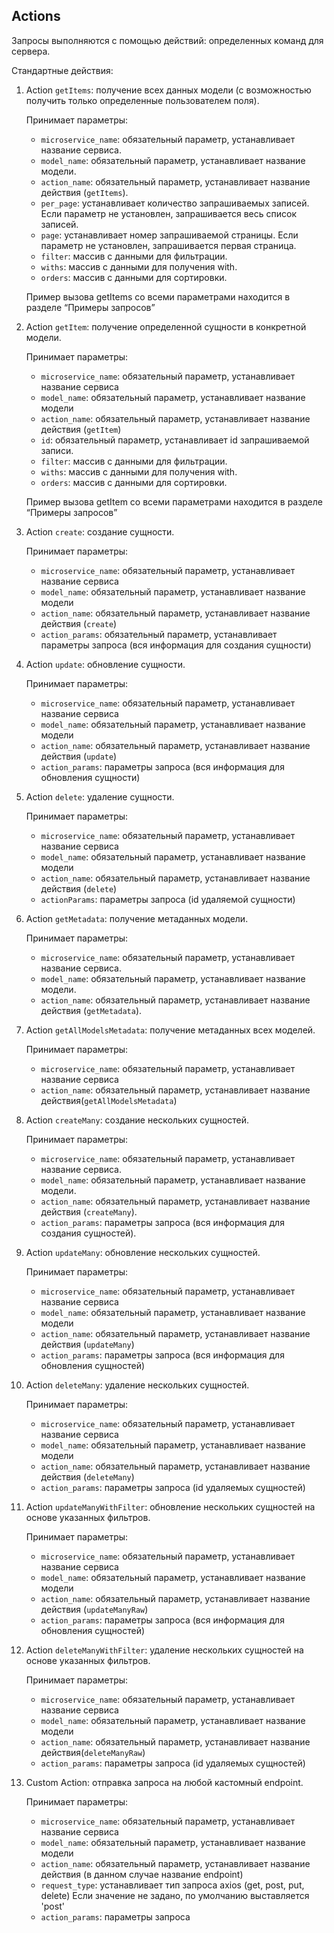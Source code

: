 ## Actions

Запросы выполняются с помощью действий: определенных команд для сервера.

Стандартные действия:

1. Action `getItems`: получение всех данных модели (с возможностью
   получить только определенные пользователем поля).

   Принимает параметры:
   - `microservice_name`: обязательный параметр, устанавливает название
     сервиса.
   - `model_name`: обязательный параметр, устанавливает название модели.
   - `action_name`: обязательный параметр, устанавливает название
     действия (`getItems`).
   - `per_page`: устанавливает количество запрашиваемых записей. Если
     параметр не установлен, запрашивается весь список записей.
   - `page`: устанавливает номер запрашиваемой страницы. Если параметр
     не установлен, запрашивается первая страница.
   - `filter`: массив с данными для фильтрации.
   - `withs`: массив с данными для получения with.
   - `orders`: массив с данными для сортировки.

   Пример вызова getItems со всеми параметрами находится в разделе
   “Примеры запросов”

2. Action `getItem`: получение определенной сущности в конкретной модели.

   Принимает параметры:
   - `microservice_name`: обязательный параметр, устанавливает название
     сервиса
   - `model_name`: обязательный параметр, устанавливает название модели
   - `action_name`: обязательный параметр, устанавливает название
     действия (`getItem`)
   - `id`: обязательный параметр, устанавливает id запрашиваемой записи.
   - `filter`: массив с данными для фильтрации.
   - `withs`: массив с данными для получения with.
   - `orders`: массив с данными для сортировки.

   Пример вызова getItem со всеми параметрами находится в разделе
   “Примеры запросов”

3. Action `create`: создание сущности.

   Принимает параметры:
   - `microservice_name`: обязательный параметр, устанавливает название
     сервиса
   - `model_name`: обязательный параметр, устанавливает название модели
   - `action_name`: обязательный параметр, устанавливает название
     действия (`create`)
   - `action_params`: обязательный параметр, устанавливает параметры
     запроса (вся информация для создания сущности)

4. Action `update`: обновление сущности.

   Принимает параметры:
   - `microservice_name`: обязательный параметр, устанавливает название
     сервиса
   - `model_name`: обязательный параметр, устанавливает название модели
   - `action_name`: обязательный параметр, устанавливает название
     действия (`update`)
   - `action_params`: параметры запроса (вся информация для обновления
     сущности)

5. Action `delete`: удаление сущности.

   Принимает параметры:
   - `microservice_name`: обязательный параметр, устанавливает название
     сервиса
   - `model_name`: обязательный параметр, устанавливает название модели
   - `action_name`: обязательный параметр, устанавливает название
     действия (`delete`)
   - `actionParams`: параметры запроса (id удаляемой сущности)

6. Action `getMetadata`: получение метаданных модели.

   Принимает параметры:
   - `microservice_name`: обязательный параметр, устанавливает название
     сервиса.
   - `model_name`: обязательный параметр, устанавливает название модели.
   - `action_name`: обязательный параметр, устанавливает название
     действия (`getMetadata`).

7. Action `getAllModelsMetadata`: получение метаданных всех моделей.

   Принимает параметры:
   - `microservice_name`: обязательный параметр, устанавливает название
     сервиса
   - `action_name`: обязательный параметр, устанавливает название
     действия(`getAllModelsMetadata`)

8. Action `createMany`: создание нескольких сущностей.

   Принимает параметры:
   - `microservice_name`: обязательный параметр, устанавливает название
     сервиса.
   - `model_name`: обязательный параметр, устанавливает название модели.
   - `action_name`: обязательный параметр, устанавливает название
     действия (`createMany`).
   - `action_params`: параметры запроса (вся информация для создания
     сущностей).

9. Action `updateMany`: обновление нескольких сущностей.

   Принимает параметры:
   - `microservice_name`: обязательный параметр, устанавливает название
     сервиса
   - `model_name`: обязательный параметр, устанавливает название модели
   - `action_name`: обязательный параметр, устанавливает название
     действия (`updateMany`)
   - `action_params`: параметры запроса (вся информация для обновления
     сущностей)

10. Action `deleteMany`: удаление нескольких сущностей.

    Принимает параметры:
    - `microservice_name`: обязательный параметр, устанавливает название
      сервиса
    - `model_name`: обязательный параметр, устанавливает название модели
    - `action_name`: обязательный параметр, устанавливает название
      действия (`deleteMany`)
    - `action_params`: параметры запроса (id удаляемых сущностей)

11. Action `updateManyWithFilter`: обновление нескольких сущностей на
    основе указанных фильтров.

    Принимает параметры:
    - `microservice_name`: обязательный параметр, устанавливает название
      сервиса
    - `model_name`: обязательный параметр, устанавливает название модели
    - `action_name`: обязательный параметр, устанавливает название
      действия (`updateManyRaw`)
    - `action_params`: параметры запроса (вся информация для обновления
      сущностей)

12. Action `deleteManyWithFilter`: удаление нескольких сущностей на
    основе указанных фильтров.

    Принимает параметры:
    - `microservice_name`: обязательный параметр, устанавливает название
      сервиса
    - `model_name`: обязательный параметр, устанавливает название модели
    - `action_name`: обязательный параметр, устанавливает название
      действия(`deleteManyRaw`)
    - `action_params`: параметры запроса (id удаляемых сущностей)
    
13. Custom Action: отправка запроса на любой кастомный endpoint.

    Принимает параметры:
    - `microservice_name`: обязательный параметр, устанавливает название
      сервиса
    - `model_name`: обязательный параметр, устанавливает название модели
    - `action_name`: обязательный параметр, устанавливает название
      действия (в данном случае название endpoint)
    - `request_type`: устанавливает тип запроса axios (get, post, put, delete)
      Если значение не задано, по умолчанию выставляется 'post'
    - `action_params`: параметры запроса
